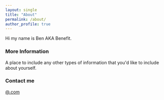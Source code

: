 ```yaml
---
layout: single
title: "About"
permalink: /about/
author_profile: true
---
```


Hi my name is Ben AKA Benefit.

### More Information

A place to include any other types of information that you'd like to include about yourself.

### Contact me

[@.com](mailto:email@domain.com)
